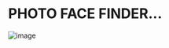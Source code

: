 # PHOTO FACE FINDER...

![image](https://github.com/user-attachments/assets/f7c253c6-e7ef-48a6-b32a-36b56b5cccd2)
